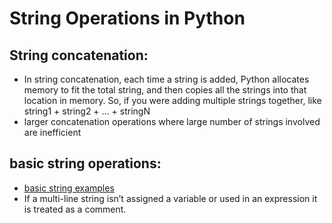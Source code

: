 
# String Operations in Python

## String concatenation:

- In string concatenation, each time a string is added, Python allocates memory to fit the total string, and then copies all the strings into that location in memory. So, if you were adding multiple strings together, like
  string1 + string2 + ... + stringN
- larger concatenation operations where large number of strings involved are inefficient


## basic string operations:

- [basic string examples](https://github.com/nitops/python-practice/blob/main/1_basic_pyhon/1.1_string_examples.py)
- If a multi-line string isn’t assigned a variable or used in an expression it is treated as a comment.